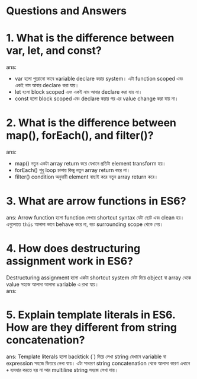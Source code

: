 # Questions and Answers

# 1. What is the difference between var, let, and const?
ans:
- var হলো পুরোনো ভাবে variable declare করার system। এটা function scoped এবং একই নাম আবার declare করা যায়।  
- let হলো block scoped এবং একই নাম আবার declare করা যায় না।  
- const হলো block scoped এবং declare করার পর এর value change করা যায় না।  

# 2. What is the difference between map(), forEach(), and filter()?
ans:
- map() নতুন একটা array return করে যেখানে প্রতিটা element transform হয়।  
- forEach() শুধু loop চালায় কিন্তু নতুন array return করে না।  
- filter() condition অনুযায়ী element বাছাই করে নতুন array return করে।  

# 3. What are arrow functions in ES6?
ans:
Arrow function হলো function লেখার shortcut syntax যেটা ছোট এবং clean হয়। এগুলোতে `this` আলাদা ভাবে behave করে না, বরং surrounding scope থেকে নেয়।  

# 4. How does destructuring assignment work in ES6?
Destructuring assignment হলো একটা shortcut system যেটা দিয়ে object বা array থেকে value সহজে আলাদা আলাদা variable এ রাখা যায়।  
ans:

# 5. Explain template literals in ES6. How are they different from string concatenation?
ans:
Template literals হলো backtick (\`) দিয়ে লেখা string যেখানে variable বা expression সহজে ভিতরে লেখা যায়। এটা সাধারণ string concatenation থেকে আলাদা কারণ এখানে `+` ব্যবহার করতে হয় না আর multiline string সহজে লেখা যায়।  
